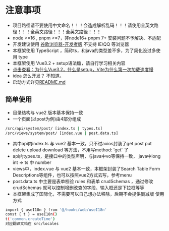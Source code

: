 # 注意事项

- 项目路径请不要使用中文命名！！！会造成解析乱码！！！请使用全英文路径！！！全英文路径！！！全英文路径！！！
- node >=16 , pnpm >=7，非node16+ pnpm 7+ 安装问题不予解决、不适配
- 开发建议使用 [谷歌浏览器-开发者版](https://www.google.cn/intl/zh-CN/chrome/dev/) 不支持 IE\QQ 等浏览器
- 本框架使用 TypeScript ，简称ts，和java的类型差不多，为了简化没过多使用 type
- 本框架使用 Vue3.2 + setup语法糖，请自行学习相关内容
- [点击查看：为什么Vue3.2，什么是setup，Vite为什么第一次加载速度慢](https://www.baidu.com)
- idea 怎么开发？ 不知道。
- 启动方式详见[README.md](./README.md)

## 简单使用

- 目录结构与 vue2 版本基本保持一致
- 一个页面(以post为例)由4部分组成
  
```bash
/src/api/system/post/ [index.ts | types.ts] 
/src/views/system/post/ [index.vue | post.data.ts] 
```

- 其中api内index.ts 与 vue2 基本一致，只不过axios封装了get post put delete upload download 等方法，不用写method: 'get' 了
- api内types.ts，是接口中的类型声明，与java中vo等保持一致， java中long int => ts 中 number
- views中，index.vue 与 vue2 基本一致，本框架封装了Search Table Form Descriptions等组件，也可以按照vue2方式去写，参考menu
- post.data.ts 中主要是表单校验 rules 和表单 crudSchemas ，通过修改crudSchemas 就可以控制增删改查的字段、输入框还是下拉框等等
- 本框架集成了国际化，不需要可以自己想办法移除，后期不会提供删减版 使用方式

```bash
import { useI18n } from '@/hooks/web/useI18n'
const { t } = useI18n()
t('common.createTime')
对应翻译文档在 src/locales 
```
